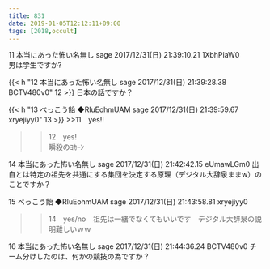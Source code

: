 ```yaml
---
title: 831
date: 2019-01-05T12:12:11+09:00
tags: [2018,occult]
---
```

<div id="11" class="footnote">11 本当にあった怖い名無し sage 2017/12/31(日) 21:39:10.21 1XbhPiaW0</div>
男は学生ですか?

{{< h "12 本当にあった怖い名無し sage 2017/12/31(日) 21:39:28.38 BCTV480v0" 12 >}}
日本の話ですか？

{{< h "13 べっこう飴 ◆RluEohmUAM sage 2017/12/31(日) 21:39:59.67 xryejiyy0" 13 >}}
<a>>>11</a>　yes!!  
>>12　yes!   
瞬殺のﾖｶｰﾝ  

14 本当にあった怖い名無し sage 2017/12/31(日) 21:42:42.15 eUmawLGm0
出自とは特定の祖先を共通にする集団を決定する原理（デジタル大辞泉ままw）のことですか？

15 べっこう飴 ◆RluEohmUAM sage 2017/12/31(日) 21:43:58.81 xryejiyy0
>>14　yes/no　祖先は一緒でなくてもいいです　デジタル大辞泉の説明難しいｗｗ

16 本当にあった怖い名無し sage 2017/12/31(日) 21:44:36.24 BCTV480v0
チーム分けしたのは、何かの競技の為ですか？
